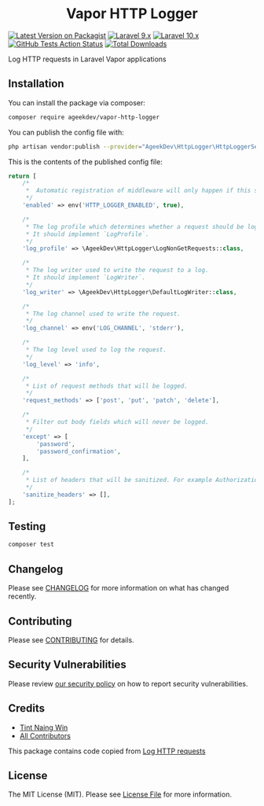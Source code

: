 <h1 align="center">Vapor HTTP Logger</h1>

[![Latest Version on Packagist](https://img.shields.io/packagist/v/ageekdev/vapor-http-logger.svg?style=flat-square)](https://packagist.org/packages/ageekdev/vapor-http-logger)
[![Laravel 9.x](https://img.shields.io/badge/Laravel-9.x-red.svg?style=flat-square)](https://laravel.com/docs/9.x)
[![Laravel 10.x](https://img.shields.io/badge/Laravel-10.x-red.svg?style=flat-square)](http://laravel.com)
[![GitHub Tests Action Status](https://img.shields.io/github/actions/workflow/status/ageekdev/vapor-http-logger/run-tests?label=tests&style=flat-square)](https://github.com/ageekdev/vapor-http-logger/actions?query=workflow%3Arun-tests+branch%3Amain)
[![Total Downloads](https://img.shields.io/packagist/dt/ageekdev/vapor-http-logger.svg?style=flat-square)](https://packagist.org/packages/ageekdev/vapor-http-logger)

Log HTTP requests in Laravel Vapor applications

## Installation

You can install the package via composer:

```bash
composer require ageekdev/vapor-http-logger
```

You can publish the config file with:

```bash
php artisan vendor:publish --provider="AgeekDev\HttpLogger\HttpLoggerServiceProvider" --tag="config"
```

This is the contents of the published config file:

```php
return [
    /*
     *  Automatic registration of middleware will only happen if this setting is `true`
     */
    'enabled' => env('HTTP_LOGGER_ENABLED', true),

    /*
     * The log profile which determines whether a request should be logged.
     * It should implement `LogProfile`.
     */
    'log_profile' => \AgeekDev\HttpLogger\LogNonGetRequests::class,

    /*
     * The log writer used to write the request to a log.
     * It should implement `LogWriter`.
     */
    'log_writer' => \AgeekDev\HttpLogger\DefaultLogWriter::class,

    /*
     * The log channel used to write the request.
     */
    'log_channel' => env('LOG_CHANNEL', 'stderr'),

    /*
     * The log level used to log the request.
     */
    'log_level' => 'info',

    /*
     * List of request methods that will be logged.
     */
    'request_methods' => ['post', 'put', 'patch', 'delete'],

    /*
     * Filter out body fields which will never be logged.
     */
    'except' => [
        'password',
        'password_confirmation',
    ],

    /*
     * List of headers that will be sanitized. For example Authorization, Cookie, Set-Cookie...
     */
    'sanitize_headers' => [],
];
```

## Testing

```bash
composer test
```

## Changelog

Please see [CHANGELOG](CHANGELOG.md) for more information on what has changed recently.

## Contributing

Please see [CONTRIBUTING](.github/CONTRIBUTING.md) for details.

## Security Vulnerabilities

Please review [our security policy](../../security/policy) on how to report security vulnerabilities.

## Credits

- [Tint Naing Win](https://github.com/tintnaingwinn)
- [All Contributors](../../contributors)

This package contains code copied from [Log HTTP requests](https://github.com/spatie/laravel-http-logger)

## License

The MIT License (MIT). Please see [License File](LICENSE.md) for more information.
